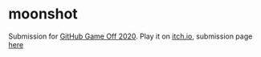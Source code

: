 # moonshot




Submission for [GitHub Game Off 2020](https://itch.io/jam/game-off-2020). Play it on [itch.io](https://alott.itch.io/moonshot), submission page [here](https://itch.io/jam/game-off-2020/rate/836596)
